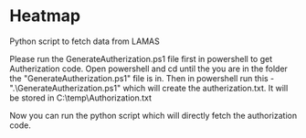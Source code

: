 # Heatmap
Python script to fetch data from LAMAS

Please run the GenerateAutherization.ps1 file first in powershell to get Autherization code. 
Open powershell and cd until the you are in the folder the "GenerateAutherization.ps1" file is in. 
Then in powershell run this - ".\GenerateAutherization.ps1" which will create the autherization.txt. 
It will be stored in  C:\temp\Authorization.txt 


Now you can run the python script which will directly fetch the authorization code. 
